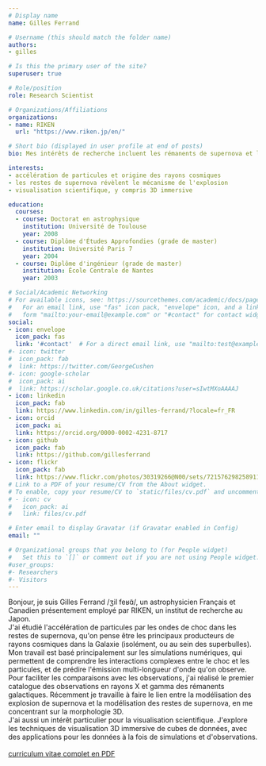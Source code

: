 ```yaml
---
# Display name
name: Gilles Ferrand

# Username (this should match the folder name)
authors:
- gilles

# Is this the primary user of the site?
superuser: true

# Role/position
role: Research Scientist

# Organizations/Affiliations
organizations:
- name: RIKEN
  url: "https://www.riken.jp/en/"

# Short bio (displayed in user profile at end of posts)
bio: Mes intérêts de recherche incluent les rémanents de supernova et les rayons cosmiques, je travaille également sur la visualisation scientifique.

interests:
- accélération de particules et origine des rayons cosmiques
- les restes de supernova révèlent le mécanisme de l'explosion
- visualisation scientifique, y compris 3D immersive

education:
  courses:
  - course: Doctorat en astrophysique
    institution: Université de Toulouse
    year: 2008
  - course: Diplôme d'Études Approfondies (grade de master)
    institution: Université Paris 7
    year: 2004
  - course: Diplôme d'ingénieur (grade de master)
    institution: École Centrale de Nantes
    year: 2003

# Social/Academic Networking
# For available icons, see: https://sourcethemes.com/academic/docs/page-builder/#icons
#   For an email link, use "fas" icon pack, "envelope" icon, and a link in the
#   form "mailto:your-email@example.com" or "#contact" for contact widget.
social:
- icon: envelope
  icon_pack: fas
  link: '#contact'  # For a direct email link, use "mailto:test@example.org".
#- icon: twitter
#  icon_pack: fab
#  link: https://twitter.com/GeorgeCushen
#- icon: google-scholar
#  icon_pack: ai
#  link: https://scholar.google.co.uk/citations?user=sIwtMXoAAAAJ
- icon: linkedin
  icon_pack: fab
  link: https://www.linkedin.com/in/gilles-ferrand/?locale=fr_FR
- icon: orcid
  icon_pack: ai
  link: https://orcid.org/0000-0002-4231-8717
- icon: github
  icon_pack: fab
  link: https://github.com/gillesferrand
- icon: flickr
  icon_pack: fab
  link: https://www.flickr.com/photos/30319266@N00/sets/72157629825891188/
# Link to a PDF of your resume/CV from the About widget.
# To enable, copy your resume/CV to `static/files/cv.pdf` and uncomment the lines below.
# - icon: cv
#   icon_pack: ai
#   link: files/cv.pdf

# Enter email to display Gravatar (if Gravatar enabled in Config)
email: ""

# Organizational groups that you belong to (for People widget)
#   Set this to `[]` or comment out if you are not using People widget.
#user_groups:
#- Researchers
#- Visitors
---
```


Bonjour, je suis Gilles Ferrand /ʒil feʁɑ̃/, un astrophysicien Français et Canadien présentement employé par RIKEN, un institut de recherche au Japon.<br>
J'ai étudié l'accélération de particules par les ondes de choc dans les restes de supernova, qu'on pense être les principaux producteurs de rayons cosmiques dans la Galaxie (isolément, ou au sein des superbulles). Mon travail est basé principalement sur les simulations numériques, qui permettent de comprendre les interactions complexes entre le choc et les particules, et de prédire l'émission multi-longueur d'onde qu'on observe. Pour faciliter les comparaisons avec les observations, j'ai réalisé le premier catalogue des observations en rayons X et gamma des rémanents galactiques. Récemment je travaille à faire le lien entre la modélisation des explosion de supernova et la modélisation des restes de supernova, en me concentrant sur la morphologie 3D.<br>
J'ai aussi un intérêt particulier pour la visualisation scientifique. J'explore les techniques de visualisation 3D immersive de cubes de données, avec des applications pour les données à la fois de simulations et d'observations.<br>
<br>
[curriculum vitae complet en PDF](https://www.dropbox.com/s/dcxxu7pw6ro08vh/FERRAND_2022-09_CV.pdf?dl=0)
